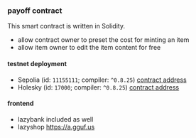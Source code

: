 ### payoff contract
This smart contract is written in Solidity.
- allow contract owner to preset the cost for minting an item
- allow item owner to edit the item content for free

#### testnet deployment
- Sepolia (id: `11155111`; compiler: `^0.8.25`) [contract address](https://sepolia.etherscan.io/address/0xDe475804bACcA01d02d1AE3C01a77a66038DF7aA)
- Holesky (id: `17000`; compiler: `^0.8.25`) [contract address](https://holesky.etherscan.io/address/0x99672b44d224b468191F7Fdb6b0b67d7F5908F61)

#### frontend
- lazybank included as well
- lazyshop https://a.gguf.us

